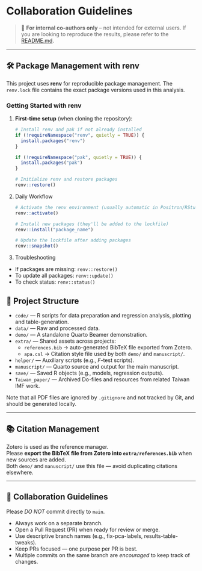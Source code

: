 # Collaboration Guidelines

> 🛑 **For internal co-authors only** – not intended for external users. If you are looking to reproduce the results, please refer to the [README.md](README.MD).
---

## 🛠️ Package Management with renv

This project uses **renv** for reproducible package management. The `renv.lock` file contains the exact package versions used in this analysis.

### Getting Started with renv

1. **First-time setup** (when cloning the repository):

   ```r
   # Install renv and pak if not already installed
   if (!requireNamespace("renv", quietly = TRUE)) {
     install.packages("renv")
   }

   if (!requireNamespace("pak", quietly = TRUE)) {
     install.packages("pak")
   }

   # Initialize renv and restore packages
   renv::restore()
   ```

2. Daily Workflow

   ```r
   # Activate the renv environment (usually automatic in Positron/RStudio)
   renv::activate()

   # Install new packages (they'll be added to the lockfile)
   renv::install("package_name")

   # Update the lockfile after adding packages
   renv::snapshot()
   ```

3. Troubleshooting

- If packages are missing: `renv::restore()`
- To update all packages: `renv::update()`
- To check status: `renv::status()`

## 📂 Project Structure

- `code/` — R scripts for data preparation and regression analysis, plotting and table-generation.
- `data/` — Raw and processed data.
- `demo/` — A standalone Quarto Beamer demonstration.
- `extra/` — Shared assets across projects:
  - `references.bib` → auto-generated BibTeX file exported from Zotero.
  - `apa.csl` → Citation style file used by both `demo/` and `manuscript/`.
- `helper/` — Auxiliary scripts (e.g., $F$-test scripts).
- `manuscript/` — Quarto source and output for the main manuscript.
- `save/` — Saved R objects (e.g., models, regression outputs).
- `Taiwan_paper/` — Archived Do-files and resources from related Taiwan IMF work.

Note that all PDF files are ignored by `.gitignore` and not tracked by Git, and should be generated locally.

---

## 📚 Citation Management

Zotero is used as the reference manager.  
Please **export the BibTeX file from Zotero into `extra/references.bib`** when new sources are added.  
Both `demo/` and `manuscript/` use this file — avoid duplicating citations elsewhere.

---

## 🔁 Collaboration Guidelines

Please _DO NOT_ commit directly to `main`.

- Always work on a separate branch.
- Open a Pull Request (PR) when ready for review or merge.
- Use descriptive branch names (e.g., fix-pca-labels, results-table-tweaks).
- Keep PRs focused — one purpose per PR is best.
- Multiple commits on the same branch are _encouraged_ to keep track of changes.
